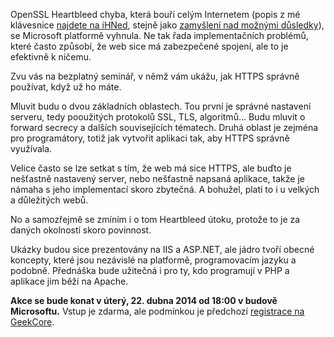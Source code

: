 <!-- dcterms:identifier = aspnetcz#5422 -->
<!-- dcterms:title = HTTPS už máte. Tak ještě aby vám k něčemu bylo. -->
<!-- dcterms:abstract = OpenSSL Heartbleed chyba, která bouří celým Internetem, se Microsoft platformě vyhnula. Ne tak řada implementačních problémů, které často způsobí, že web sice má zabezpečené spojení, ale to je efektivně k ničemu. Zvu vás na bezplatný seminář, v němž vám ukážu, jak HTTPS správně používat, když už ho máte. -->
<!-- np9:categoryId = 6 -->
<!-- x4w:category = Akce a události -->
<!-- np9:authorId = 1 -->
<!-- np9:authorEmail = michal.valasek@altairis.cz -->
<!-- dcterms:creator = Michal Altair Valášek -->
<!-- dcterms:created = 2014-04-17T17:26:50.8+02:00 -->
<!-- dcterms:dateAccepted = 2014-04-17T17:26:51+02:00 -->
<!-- x4w:pictureWidth = 150 -->
<!-- x4w:pictureHeight = 150 -->
<!-- x4w:pictureUrl = /perex-pictures/20140417-https-uz-mate-tak-jeste-aby-vam-k-necemu-bylo.jpg -->

OpenSSL Heartbleed chyba, která bouří celým Internetem (popis z mé klávesnice [najdete na iHNed](http://tech.ihned.cz/geekosfera/c1-62006020-heartbleed-bezpecnostni-chyba-openssl), stejně jako [zamyšlení nad možnými důsledky](http://tech.ihned.cz/geekosfera/c1-62018560-otazky-a-odpovedi-jak-zmeni-heartbleed-chyba-openssl-a-internet)), se Microsoft platformě vyhnula. Ne tak řada implementačních problémů, které často způsobí, že web sice má zabezpečené spojení, ale to je efektivně k ničemu. 

Zvu vás na bezplatný seminář, v němž vám ukážu, jak HTTPS správně používat, když už ho máte.

Mluvit budu o dvou základních oblastech. Tou první je správné nastavení serveru, tedy pooužitých protokolů SSL, TLS, algoritmů… Budu mluvit o forward secrecy a dalších souvisejících tématech. Druhá oblast je zejména pro programátory, totiž jak vytvořit aplikaci tak, aby HTTPS správně využívala.

Velice často se lze setkat s tím, že web má sice HTTPS, ale buďto je nešťastně nastavený server, nebo nešťastně napsaná aplikace, takže je námaha s jeho implementací skoro zbytečná. A bohužel, platí to i u velkých a důležitých webů.

No a samozřejmě se zmíním i o tom Heartbleed útoku, protože to je za daných okolností skoro povinnost.

Ukázky budou sice prezentovány na IIS a ASP.NET, ale jádro tvoří obecné koncepty, které jsou nezávislé na platformě, programovacím jazyku a podobně. Přednáška bude užitečná i pro ty, kdo programují v PHP a aplikace jim běží na Apache.

**Akce se bude konat v úterý, 22. dubna 2014 od 18:00 v budově Microsoftu.** Vstup je zdarma, ale podmínkou je předchozí [registrace na GeekCore](https://www.geekcore.cz/events/5751).